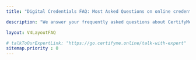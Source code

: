 ```yaml
---
title: "Digital Credentials FAQ: Most Asked Questions on online credentials"

description: "We answer your frequently asked questions about CertifyMe and the easy-to-use digital credential software in the industry."

layout: V4LayoutFAQ

# talkToOurExpertLink: "https://go.certifyme.online/talk-with-expert"
sitemap.priority : 0
---
```

